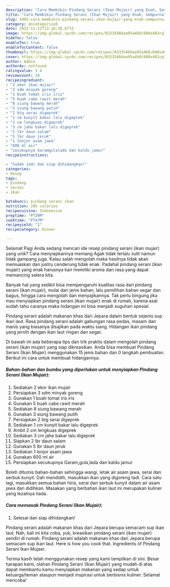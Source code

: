 ```yaml
---
description: "Cara Membikin Pindang Serani (Ikan Mujair) yang Enak, Sempurna"
title: "Cara Membikin Pindang Serani (Ikan Mujair) yang Enak, Sempurna"
slug: 1465-cara-membikin-pindang-serani-ikan-mujair-yang-enak-sempurna
category: Uncategorized
date: 2022-11-12T13:16:38.677Z
image: https://img-global.cpcdn.com/recipes/0333548daa95a4b0/680x482cq70/pindang-serani-ikan-mujair-foto-resep-utama.jpg
hideToc: false
enableToc: true
enableTocContent: false
thumbnail: https://img-global.cpcdn.com/recipes/0333548daa95a4b0/680x482cq70/pindang-serani-ikan-mujair-foto-resep-utama.jpg
cover: https://img-global.cpcdn.com/recipes/0333548daa95a4b0/680x482cq70/pindang-serani-ikan-mujair-foto-resep-utama.jpg
author: Admin
authorAv: notfound
ratingvalue: 3.4
reviewcount: 18
recipeingredient:
- "2 ekor ikan mujair"
- "3 sdm minyak goreng"
- "1 buah tomat iris iris"
- "5 buah cabe rawit merah"
- "8 siung bawang merah"
- "3 siung bawang putih"
- "2 btg serai digeprek"
- "1 cm kunyit bakar lalu digeprek"
- "2 cm lengkuas digeprek"
- "3 cm jahe bakar lalu digeprek"
- "2 lbr daun salam"
- "5 lbr daun jeruk"
- "1 lonjor asam jawa"
- "600 ml air"
- "secukupnya Garamgulalada dan kaldu jamur"
recipeinstructions:

- "Sudah jadi dan siap dihidangkan!"
categories:
- Resep
tags:
- pindang
- serani
- ikan

katakunci: pindang serani ikan 
nutrition: 285 calories
recipecuisine: Indonesian
preptime: "PT20M"
cooktime: "PT47M"
recipeyield: "1"
recipecategory: Dinner

---
```



Selamat Pagi Anda sedang mencari ide resep pindang serani (ikan mujair) yang unik? Cara menyiapkannya memang Agak tidak terlalu sulit namun tidak gampang juga. Kalau salah mengolah maka hasilnya tidak akan memuaskan dan justru cenderung tidak enak. Padahal pindang serani (ikan mujair) yang enak harusnya kan memiliki aroma dan rasa yang dapat memancing selera kita.


Banyak hal yang sedikit bisa mempengaruhi kualitas rasa dari pindang serani (ikan mujair), mulai dari jenis bahan, lalu pemilihan bahan segar dan bagus, hingga cara mengolah dan menyajikannya. Tak perlu bingung jika mau menyiapkan pindang serani (ikan mujair) enak di rumah, karena asal sudah tahu caranya maka hidangan ini bisa menjadi suguhan spesial.

Pindang serani adalah makanan khas dari Jepara dalam bentuk sejenis sup ikan laut. Rasa pindang serani adalah gabungan rasa pedas, masam dan manis yang biasanya disajikan pada waktu siang. Hidangan ikan pindang yang jernih dengan ikan laut ringan dan segar.


Di bawah ini ada beberapa tips dan trik praktis dalam mengolah pindang serani (ikan mujair) yang siap dikreasikan. Anda bisa membuat Pindang Serani (Ikan Mujair) menggunakan 15 jenis bahan dan 0 langkah pembuatan. Berikut ini cara untuk membuat hidangannya.

<!--inarticleads1-->

##### Bahan-bahan dan bumbu yang diperlukan untuk menyiapkan Pindang Serani (Ikan Mujair):

1. Sediakan 2 ekor ikan mujair
1. Persiapkan 3 sdm minyak goreng
1. Gunakan 1 buah tomat iris iris
1. Gunakan 5 buah cabe rawit merah
1. Sediakan 8 siung bawang merah
1. Gunakan 3 siung bawang putih
1. Persiapkan 2 btg serai digeprek
1. Sediakan 1 cm kunyit bakar lalu digeprek
1. Ambil 2 cm lengkuas digeprek
1. Sediakan 3 cm jahe bakar lalu digeprek
1. Siapkan 2 lbr daun salam
1. Gunakan 5 lbr daun jeruk
1. Sediakan 1 lonjor asam jawa
1. Gunakan 600 ml air
1. Persiapkan secukupnya Garam,gula,lada dan kaldu jamur


Boleh ditumis bahan-bahan sehingga wangi, letak air asam jawa, serai dan serbuk kunyit. Dah mendidih, masukkan ikan yang digoreng tadi. Cara satu lagi, masukkan semua bahan hiris, serai dan serbuk kunyit dalam air asam jawa dan didihkan. Masakan yang berbahan ikan laut ini merupakan kuliner yang lezatnya tiada. 

<!--inarticleads2-->

##### Cara memasak Pindang Serani (Ikan Mujair):


1. Selesai dan siap dihidangkan!

Pindang serani adalah makanan khas dari Jepara berupa semacam sup ikan laut. Nah, kali ini kita coba, yuk, kreasikan pindang serani (ikan mujair) sendiri di rumah. Pindang serani adalah makanan khas dari Jepara berupa semacam sup ikan laut. Here is how you cook that. Ingredients of Pindang Serani Ikan Mujaer. 

Terima kasih telah menggunakan resep yang kami tampilkan di sini. Besar harapan kami, olahan Pindang Serani (Ikan Mujair) yang mudah di atas dapat membantu kamu menyiapkan makanan yang sedap untuk keluarga/teman ataupun menjadi inspirasi untuk berbisnis kuliner. Selamat mencoba!
